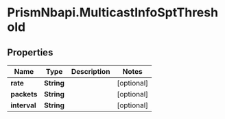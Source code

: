 # PrismNbapi.MulticastInfoSptThreshold

## Properties
Name | Type | Description | Notes
------------ | ------------- | ------------- | -------------
**rate** | **String** |  | [optional] 
**packets** | **String** |  | [optional] 
**interval** | **String** |  | [optional] 


